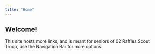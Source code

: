```yaml
---
title: "Home"
---
```


## Welcome!

This site hosts more links, and is meant for seniors of 02 Raffles Scout Troop, use the Navigation Bar for more options.
